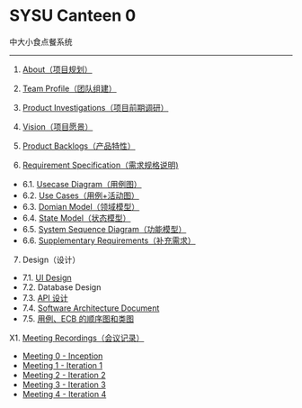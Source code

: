 # SYSU Canteen 0

 中大小食点餐系统


---

1. [About（项目规划）](项目介绍.md)

2. [Team Profile（团队组建）](team_profile.md)

3. [Product Investigations（项目前期调研）](investigation.md)

4. [Vision（项目愿景）](about.md#vision)

5. [Product Backlogs（产品特性）](product-backlog.md)

6. [Requirement Specification（需求规格说明)](product-backlog.md)
  + 6.1. [Usecase Diagram（用例图）](6.1_Usercase_Diagram.png)
  + 6.2. [Use Cases（用例+活动图）](6.2UseCases.md)
  + 6.3. [Domian Model（领域模型）](06-03-domain-model.md)
  + 6.4. [State Model（状态模型）](06-04-state-model.md)
  + 6.5. [System Sequence Diagram（功能模型）](06-05-system-sequence-diagram.md)
  + 6.6. [Supplementary Requirements（补充需求）](新的数据接口.docx)

7. Design（设计）
  + 7.1. [UI Design](assets/ui)
  + 7.2. Database Design
  + 7.3. [API 设计](API.md)
  + 7.4. [Software Architecture Document](tech_reports/architecture.md)
  + 7.5. [用例、ECB 的顺序图和类图](ECB.md)


X1. [Meeting Recordings（会议记录）](meeting_recordings.md)
  + [Meeting 0 - Inception](meeting_recordings.md#metting-0---inception)
  + [Meeting 1 - Iteration 1](meeting_recordings.md#metting-1---iteration-1)
  + [Meeting 2 - Iteration 2](meeting_recordings.md#metting-2---iteration-2)
  + [Meeting 3 - Iteration 3](meeting_recordings.md#metting-3---iteration-3)
  + [Meeting 4 - Iteration 4](meeting_recordings.md#metting-4---iteration-4)

